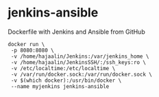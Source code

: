 # jenkins-ansible
Dockerfile with Jenkins and Ansible from GitHub

```
docker run \
 -p 8080:8080 \ 
 -v /home/hajaalin/Jenkins:/var/jenkins_home \
 -v /home/hajaalin/JenkinsSSH/:/ssh_keys:ro \
 -v /etc/localtime:/etc/localtime \
 -v /var/run/docker.sock:/var/run/docker.sock \
 -v $(which docker):/usr/bin/docker \
 --name myjenkins jenkins-ansible

```


